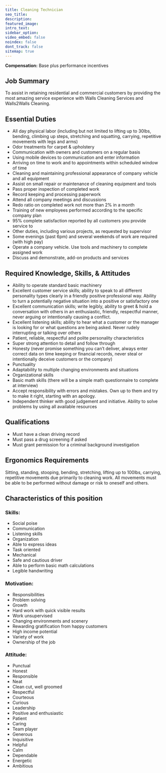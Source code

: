 ```yaml
---
title: Cleaning Technician
seo_title:
description:
featured_image:
intro_text:
sidebar_option:
video_embed: false
noindex: false
dont_track: false
sitemap: true
---
```


**Compensation:** Base plus performance incentives

## Job Summary

To assist in retaining residential and commercial customers by providing the most amazing service experience with Walls Cleaning Services and Walls2Walls Cleaning.

## Essential Duties

* All day physical labor (including but not limited to lifting up to 30lbs, bending, climbing up steps, stretching and squatting, carrying, repetitive movements with legs and arms)
* Odor treatments for carpet & upholstery
* Communication with owners and customers on a regular basis
* Using mobile devices to communication and enter information
* Arriving on time to work and to appointments within scheduled window of time
* Cleaning and maintaining professional appearance of company vehicle and all equipment
* Assist on small repair or maintenance of cleaning equipment and tools
* Pass proper inspection of completed work
* Record keeping and processing paperwork
* Attend all company meetings and discussions
* Redo ratio on completed work not more than 2% in a month
* Training of new employees performed according to the specific company plan
* 95% complete satisfaction reported by all customers you provide service to
* Other duties, including various projects, as requested by supervisor
* Some evenings (past 6pm) and several weekends of work are required (with high pay)
* Operate a company vehicle. Use tools and machinery to complete assigned work
* Discuss and demonstrate, add-on products and services

## Required Knowledge, Skills, & Attitudes

* Ability to operate standard basic machinery
* Excellent customer service skills; ability to speak to all different personality types clearly in a friendly positive professional way. Ability to turn a potentially negative situation into a positive or satisfactory one
* Excellent communication skills; write legibly, ability to greet & hold a conversation with others in an enthusiastic, friendly, respectful manner, never arguing or intentionally causing a conflict.
* Excellent listening skills; ability to hear what a customer or the manager is looking for or what questions are being asked. Never rudely interrupting or talking over others
* Patient, reliable, respectful and polite personality characteristics
* Super strong attention to detail and follow through
* Honesty (never promise something you can’t deliver, always enter correct data on time keeping or financial records, never steal or intentionally deceive customers or the company)
* Punctuality
* Adaptability to multiple changing environments and situations
* Organizational skills
* Basic math skills (there will be a simple math questionnaire to complete at interview)
* Accept responsibility with errors and mistakes. Own up to them and try to make it right, starting with an apology.
* Independent thinker with good judgement and initiative. Ability to solve problems by using all available resources

## Qualifications

* Must have a clean driving record
* Must pass a drug screening if asked
* Must grant permission for a criminal background investigation

## Ergonomics Requirements

Sitting, standing, stooping, bending, stretching, lifting up to 100lbs, carrying, repetitive movements due primarily to cleaning work. All movements must be able to be performed without damage or risk to oneself and others.

## Characteristics of this position

### Skills:

* Social poise
* Communication
* Listening skills
* Organization
* Able to express ideas
* Task oriented
* Mechanical
* Safe and cautious driver
* Able to perform basic math calculations
* Legible handwriting

### Motivation:

* Responsibilities
* Problem solving
* Growth
* Hard work with quick visible results
* Work unsupervised
* Changing environments and scenery
* Rewarding gratification from happy customers
* High income potential
* Variety of work
* Ownership of the job

### Attitude:

* Punctual
* Honest
* Responsible
* Neat
* Clean cut, well groomed
* Respectful
* Courteous
* Curious
* Leadership
* Positive and enthusiastic
* Patient
* Caring
* Team player
* Generous
* Inquisitive
* Helpful
* Calm
* Dependable
* Energetic
* Ambitious
